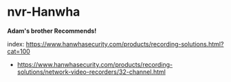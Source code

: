# nvr-Hanwha
**Adam's brother Recommends!**

index: https://www.hanwhasecurity.com/products/recording-solutions.html?cat=100
- https://www.hanwhasecurity.com/products/recording-solutions/network-video-recorders/32-channel.html
